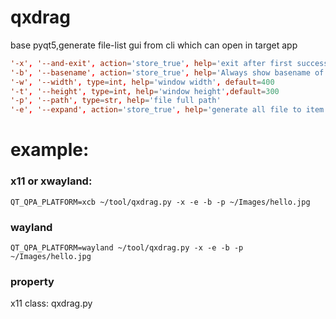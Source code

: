 # qxdrag
base pyqt5,generate file-list gui from cli which can open in target app

```conf
'-x', '--and-exit', action='store_true', help='exit after first successful drag ordrop'
'-b', '--basename', action='store_true', help='Always show basename of each file'
'-w', '--width', type=int, help='window width', default=400
'-t', '--height', type=int, help='window height',default=300
'-p', '--path', type=str, help='file full path'
'-e', '--expand', action='store_true', help='generate all file to item in folder'
```

# example:
### x11 or xwayland:
```shell
QT_QPA_PLATFORM=xcb ~/tool/qxdrag.py -x -e -b -p ~/Images/hello.jpg
```

### wayland
```shell
QT_QPA_PLATFORM=wayland ~/tool/qxdrag.py -x -e -b -p ~/Images/hello.jpg
```

### property
x11 class: qxdrag.py